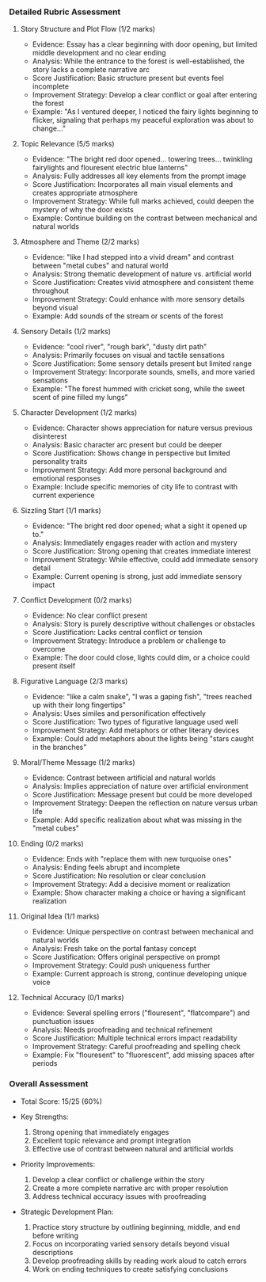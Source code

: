 ### Detailed Rubric Assessment

1. Story Structure and Plot Flow (1/2 marks)

   - Evidence: Essay has a clear beginning with door opening, but limited middle development and no clear ending
   - Analysis: While the entrance to the forest is well-established, the story lacks a complete narrative arc
   - Score Justification: Basic structure present but events feel incomplete
   - Improvement Strategy: Develop a clear conflict or goal after entering the forest
   - Example: "As I ventured deeper, I noticed the fairy lights beginning to flicker, signaling that perhaps my peaceful exploration was about to change..."

2. Topic Relevance (5/5 marks)

   - Evidence: "The bright red door opened... towering trees... twinkling fairylights and flouresent electric blue lanterns"
   - Analysis: Fully addresses all key elements from the prompt image
   - Score Justification: Incorporates all main visual elements and creates appropriate atmosphere
   - Improvement Strategy: While full marks achieved, could deepen the mystery of why the door exists
   - Example: Continue building on the contrast between mechanical and natural worlds

3. Atmosphere and Theme (2/2 marks)

   - Evidence: "like I had stepped into a vivid dream" and contrast between "metal cubes" and natural world
   - Analysis: Strong thematic development of nature vs. artificial world
   - Score Justification: Creates vivid atmosphere and consistent theme throughout
   - Improvement Strategy: Could enhance with more sensory details beyond visual
   - Example: Add sounds of the stream or scents of the forest

4. Sensory Details (1/2 marks)

   - Evidence: "cool river", "rough bark", "dusty dirt path"
   - Analysis: Primarily focuses on visual and tactile sensations
   - Score Justification: Some sensory details present but limited range
   - Improvement Strategy: Incorporate sounds, smells, and more varied sensations
   - Example: "The forest hummed with cricket song, while the sweet scent of pine filled my lungs"

5. Character Development (1/2 marks)

   - Evidence: Character shows appreciation for nature versus previous disinterest
   - Analysis: Basic character arc present but could be deeper
   - Score Justification: Shows change in perspective but limited personality traits
   - Improvement Strategy: Add more personal background and emotional responses
   - Example: Include specific memories of city life to contrast with current experience

6. Sizzling Start (1/1 marks)

   - Evidence: "The bright red door opened; what a sight it opened up to."
   - Analysis: Immediately engages reader with action and mystery
   - Score Justification: Strong opening that creates immediate interest
   - Improvement Strategy: While effective, could add immediate sensory detail
   - Example: Current opening is strong, just add immediate sensory impact

7. Conflict Development (0/2 marks)

   - Evidence: No clear conflict present
   - Analysis: Story is purely descriptive without challenges or obstacles
   - Score Justification: Lacks central conflict or tension
   - Improvement Strategy: Introduce a problem or challenge to overcome
   - Example: The door could close, lights could dim, or a choice could present itself

8. Figurative Language (2/3 marks)

   - Evidence: "like a calm snake", "I was a gaping fish", "trees reached up with their long fingertips"
   - Analysis: Uses similes and personification effectively
   - Score Justification: Two types of figurative language used well
   - Improvement Strategy: Add metaphors or other literary devices
   - Example: Could add metaphors about the lights being "stars caught in the branches"

9. Moral/Theme Message (1/2 marks)

   - Evidence: Contrast between artificial and natural worlds
   - Analysis: Implies appreciation of nature over artificial environment
   - Score Justification: Message present but could be more developed
   - Improvement Strategy: Deepen the reflection on nature versus urban life
   - Example: Add specific realization about what was missing in the "metal cubes"

10. Ending (0/2 marks)

    - Evidence: Ends with "replace them with new turquoise ones"
    - Analysis: Ending feels abrupt and incomplete
    - Score Justification: No resolution or clear conclusion
    - Improvement Strategy: Add a decisive moment or realization
    - Example: Show character making a choice or having a significant realization

11. Original Idea (1/1 marks)

    - Evidence: Unique perspective on contrast between mechanical and natural worlds
    - Analysis: Fresh take on the portal fantasy concept
    - Score Justification: Offers original perspective on prompt
    - Improvement Strategy: Could push uniqueness further
    - Example: Current approach is strong, continue developing unique voice

12. Technical Accuracy (0/1 marks)
    - Evidence: Several spelling errors ("flouresent", "flatcompare") and punctuation issues
    - Analysis: Needs proofreading and technical refinement
    - Score Justification: Multiple technical errors impact readability
    - Improvement Strategy: Careful proofreading and spelling check
    - Example: Fix "flouresent" to "fluorescent", add missing spaces after periods

### Overall Assessment

- Total Score: 15/25 (60%)
- Key Strengths:

  1. Strong opening that immediately engages
  2. Excellent topic relevance and prompt integration
  3. Effective use of contrast between natural and artificial worlds

- Priority Improvements:

  1. Develop a clear conflict or challenge within the story
  2. Create a more complete narrative arc with proper resolution
  3. Address technical accuracy issues with proofreading

- Strategic Development Plan:
  1. Practice story structure by outlining beginning, middle, and end before writing
  2. Focus on incorporating varied sensory details beyond visual descriptions
  3. Develop proofreading skills by reading work aloud to catch errors
  4. Work on ending techniques to create satisfying conclusions
